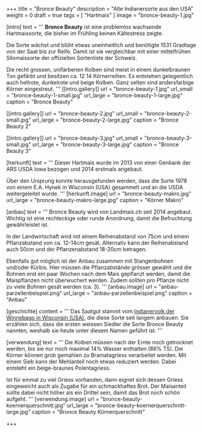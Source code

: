 +++
title = "Bronce Beauty"
description = "Alte Indianersorte aus den USA"
weight = 0
draft = true
tags = [ "Hartmais" ]
image = "bronce-beauty-1.jpg"

[intro]
  text = '''
**Bronce Beauty** ist eine problemlos wachsende Hartmaissorte, die bisher im Frühling keinen Kältestress zeigte.

Die Sorte wächst und blüht etwas uneinheitlich und benötigte 1531 Gradtage von der Saat bis zur Reife. Damit ist sie vergleichbar mit einer mittelfrühen Silomaissorte der offiziellen Sortenliste der Schweiz.

Die recht grossen, unifarbenen Kolben sind meist in einem dunkelbraunen Ton gefärbt und besitzen ca. 12 14 Körnerreihen. Es entstehen gelegentlich auch hellrote, dunkelrote und beige Kolben. Ganz selten sind andersfarbige Körner eingestreut.
'''
  [[intro.gallery]]
    url = "bronce-beauty-1.jpg"
    url_small = "bronce-beauty-1-small.jpg"
    url_large = "bronce-beauty-1-large.jpg"
    caption = "Bronce Beauty"

  [[intro.gallery]]
    url = "bronce-beauty-2.jpg"
    url_small = "bronce-beauty-2-small.jpg"
    url_large = "bronce-beauty-2-large.jpg"
    caption = "Bronce Beauty 2"

  [[intro.gallery]]
    url = "bronce-beauty-3.jpg"
    url_small = "bronce-beauty-3-small.jpg"
    url_large = "bronce-beauty-3-large.jpg"
    caption = "Bronce Beauty 3"


[herkunft]
  text = '''
Dieser Hartmais wurde im 2013 von einer Genbank der ARS USDA Iowa bezogen und 2014 erstmals angebaut.

Über den Ursprung konnte herausgefunden werden, dass die Sorte 1978 von einem E.A. Hynek in Wisconsin (USA) gesammelt und an die USDA weitergeleitet wurde.
'''
  [herkunft.image]
    url = "bronce-beauty-makro.jpg"
    url_large = "bronce-beauty-makro-large.jpg"
    caption = "Körner Makro"


[anbau]
  text = '''
Bronce Beauty wird von Landmais.ch seit 2014 angebaut. Wichtig ist eine rechteckige oder runde Anordnung, damit die Befruchtung gewährleistet ist.

In der Landwirtschaft wird mit einem Reihenabstand von 75cm und einem Pflanzabstand von ca. 12-14cm gesät. Alternativ kann der Reihenabstand auch 50cm und der Pflanzenabstand 18-20cm betragen.

Ebenfalls gut möglich ist der Anbau zusammen mit Stangenbohnen und/oder Kürbis. Hier müssen die Pflanzabstände grösser gewählt und die Bohnen erst ein paar Wochen nach dem Mais gepflanzt werden, damit die Maispflanzen nicht überwuchert werden. Zudem sollten pro Pflanze nicht zu viele Bohnen gesät werden (ca. 3).
'''
  [anbau.image]
    url = "anbau-parzellenbeispiel.png"
    url_large = "anbau-parzellenbeispiel.png"
    caption = "Anbau"


[geschichte]
  content = '''
Das Saatgut stammt vom [Indianervolk der Winnebago in Wisconsin (USA)](http://www.ars-grin.gov/cgi-bin/npgs/acc/display.pl?1016393), die diese Sorte seit langem anbauen. Sie erzählen sich, dass die ersten weissen Siedler die Sorte Bronce Beauty nannten, weshalb sie heute unter diesem Namen geführt ist.
'''


[verwendung]
  text = '''
Die Kolben müssen nach der Ernte noch getrocknet werden, bis sie nur noch maximal 14% Wasser enthalten (86% TS). Die Körner können grob gemahlen zu Bramatagriess verarbeitet werden. Mit einem Sieb kann der Mehlanteil noch etwas reduziert werden. Dabei entsteht ein beige-braunes Polentagriess.

Ist für einmal zu viel Griess vorhanden, dann eignet sich dessen Griess eingeweicht auch als Zugabe für ein schmackhaftes Brot. Der Maisanteil sollte dabei nicht höher als ein Drittel sein, damit das Brot noch schön aufgeht.
'''
  [verwendung.image]
    url = "bronce-beauty-koernerquerschnitt.jpg"
    url_large = "bronce-beauty-koernerquerschnitt-large.jpg"
    caption = "Bronce Beauty Körnerquerschnitt"

+++
